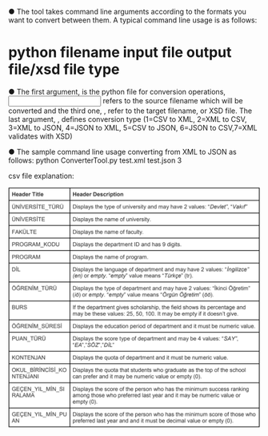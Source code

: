 ● The tool takes command line arguments according to the formats you want to convert
between them. A typical command line usage is as follows:
# python filename input file output file/xsd file type

● The first argument, <filename> is the python file for conversion operations, <input
file> refers to the source filename which will be converted and the third one,
<output file>, refer to the target filename, or XSD file. The last argument,
<type>, defines conversion type (1=CSV to XML, 2=XML to CSV, 3=XML to JSON,
4=JSON to XML, 5=CSV to JSON, 6=JSON to CSV,7=XML validates with XSD)

● The sample command line usage converting from XML to JSON as follows:
python ConverterTool.py test.xml test.json 3

csv file explanation:

![image](https://github.com/oguzhankrky/Pythonic_Converter_Tool/blob/master/images/csv_file_explanation.png)
